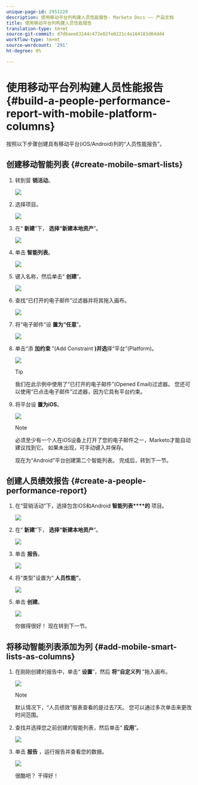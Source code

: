 ```yaml
---
unique-page-id: 2951220
description: 使用移动平台列构建人员性能报告- Marketo Docs —— 产品文档
title: 使用移动平台列构建人员性能报告
translation-type: tm+mt
source-git-commit: d7d6aee63144c472e02fe0221c4a164183d04dd4
workflow-type: tm+mt
source-wordcount: '291'
ht-degree: 0%

---
```



# 使用移动平台列构建人员性能报告 {#build-a-people-performance-report-with-mobile-platform-columns}

按照以下步骤创建具有移动平台(iOS/Android)列的“人员性能报告”。

## 创建移动智能列表 {#create-mobile-smart-lists}

1. 转到营 **销活动**。

   ![](assets/ma.png)

1. 选择项目。

   ![](assets/two-1.png)

1. 在“ **新建**”下， **选择“新建本地资产**”。

   ![](assets/three-1.png)

1. 单击 **智能列表**。

   ![](assets/four-1.png)

1. 键入名称，然后单击“ **创建**”。

   ![](assets/five-1.png)

1. 查找“已打开的电子邮件”过滤器并将其拖入画布。

   ![](assets/six-1.png)

1. 将“电子邮件”设 **置为“任意**”。

   ![](assets/seven.png)

1. 单击“添 **加约束** ”(Add Constraint **)并选**&#x200B;择“平台”(Platform)。

   ![](assets/eight.png)

   >[!TIP]
   >
   >我们在此示例中使用了“已打开的电子邮件”(Opened Email)过滤器。 您还可以使用“已点击电子邮件”过滤器，因为它具有平台约束。

1. 将平台设 **置为iOS**。

   ![](assets/nine.png)

   >[!NOTE]
   >
   >必须至少有一个人在iOS设备上打开了您的电子邮件之一，Marketo才能自动建议找到它。 如果未出现，可手动键入并保存。

   现在为“Android”平台创建第二个智能列表。 完成后，转到下一节。

## 创建人员绩效报告 {#create-a-people-performance-report}

1. 在“营销活动”下，选择包含iOS和Android **智能列表****的** 项目。

   ![](assets/ten.png)

1. 在“ **新建**”下， **选择“新建本地资产**”。

   ![](assets/eleven.png)

1. 单击 **报告**。

   ![](assets/twelve.png)

1. 将“类型”设置为“ **人员性能”**。

   ![](assets/thirteen.png)

1. 单击 **创建**。

   ![](assets/fourteen.png)

   你做得很好！ 现在转到下一节。

## 将移动智能列表添加为列 {#add-mobile-smart-lists-as-columns}

1. 在刚刚创建的报告中，单击“ **设置**”，然后 **将“自定义列** ”拖入画布。

   ![](assets/fifteen.png)

   >[!NOTE]
   >
   >默认情况下，“人员绩效”报表查看的是过去7天。 您可以通过多次单击来更改时间范围。

1. 查找并选择您之前创建的智能列表，然后单击“ **应用**”。

   ![](assets/sixteen.png)

1. 单击 **报告** ，运行报告并查看您的数据。

   ![](assets/seventeen.png)

   很酷吧？ 干得好！

